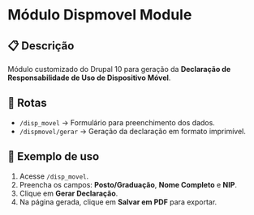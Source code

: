 # Módulo Dispmovel Module

## 📋 Descrição
Módulo customizado do Drupal 10 para geração da **Declaração de Responsabilidade de Uso de Dispositivo Móvel**.

## 🚀 Rotas
- `/disp_movel` → Formulário para preenchimento dos dados.
- `/dispmovel/gerar` → Geração da declaração em formato imprimível.

## 🧩 Exemplo de uso
1. Acesse `/disp_movel`.
2. Preencha os campos: **Posto/Graduação**, **Nome Completo** e **NIP**.
3. Clique em **Gerar Declaração**.
4. Na página gerada, clique em **Salvar em PDF** para exportar.
